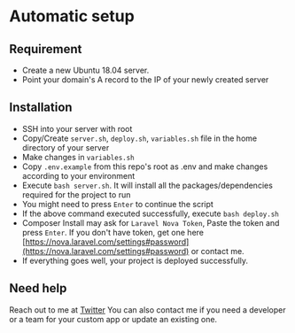 # Automatic setup

## Requirement
- Create a new Ubuntu 18.04 server.
- Point your domain's A record to the IP of your newly created server

## Installation
- SSH into your server with root
- Copy/Create `server.sh`, `deploy.sh`, `variables.sh` file in the home directory of your server
- Make changes in `variables.sh`
- Copy `.env.example` from this repo's root as .env and make changes according to your environment
- Execute `bash server.sh`. It will install all the packages/dependencies required for the project to run
- You might need to press `Enter` to continue the script
- If the above command executed successfully, execute `bash deploy.sh`
- Composer Install may ask for `Laravel Nova Token`, Paste the token and press `Enter`. If you don't have token, get one here [https://nova.laravel.com/settings#password](https://nova.laravel.com/settings#password) or contact me.
- If everything goes well, your project is deployed successfully.

## Need help
Reach out to me at [Twitter](https://www.twitter.com/nivesh_saharan)
You can also contact me if you need a developer or a team for your custom app or update an existing one.
